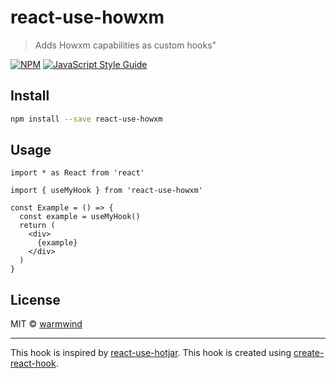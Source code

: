 # react-use-howxm

> Adds Howxm capabilities as custom hooks&quot;

[![NPM](https://img.shields.io/npm/v/react-use-howxm.svg)](https://www.npmjs.com/package/react-use-howxm) [![JavaScript Style Guide](https://img.shields.io/badge/code_style-standard-brightgreen.svg)](https://standardjs.com)

## Install

```bash
npm install --save react-use-howxm
```

## Usage

```tsx
import * as React from 'react'

import { useMyHook } from 'react-use-howxm'

const Example = () => {
  const example = useMyHook()
  return (
    <div>
      {example}
    </div>
  )
}
```

## License

MIT © [warmwind](https://github.com/warmwind)

---

This hook is inspired by [react-use-hotjar](https://github.com/olavoparno/react-use-hotjar).
This hook is created using [create-react-hook](https://github.com/hermanya/create-react-hook).
